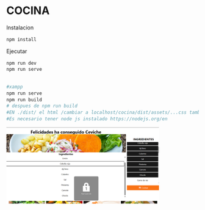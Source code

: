 # COCINA

Instalacion

```bash
npm install
```

Ejecutar

```
npm run dev
npm run serve


```
```bash
#xampp
npm run serve
npm run build
# despues de npm run build
#EN ./dist/ el html /cambiar a localhost/cocina/dist/assets/...css tambien al js 
#Es necesario tener node js instalado https://nodejs.org/en
```

<img src="./img.png" width="400" height="200"/>